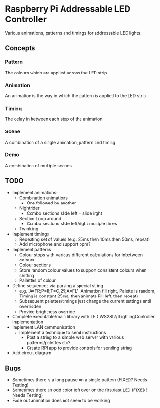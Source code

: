 # Raspberry Pi Addressable LED Controller

Various animations, patterns and timings for addressable LED lights.

## Concepts

### Pattern

The colours which are applied across the LED strip

### Animation

An animation is the way in which the pattern is applied to the LED strip

### Timing

The delay in between each step of the animation

### Scene

A combination of a single animation, pattern and timing.

### Demo

A combination of multiple scenes.

## TODO

- Implement animations:
    - Combination animations
        - One followed by another
    - Nightrider
		- Combo sections slide left + slide irght
    - Section Loop around
		- Combo sections slide left/right multiple times
    - Twinkling
- Implement timings
    - Repeating set of values (e.g. 25ms then 10ms then 50ms, repeat)
    - Add microphone and support bpm?
- Implement patterns
    - Colour stops with various different calculations for inbetween colours
    - Colour sections
	- Store random colour values to support consistent colours when shifting
    - Pallettes of colour
- Define sequences via parsing a special string
	- e.g. 'A=FR;P=R;T=C,25;A=FL' (Animation fill right, Palette is random, Timing is constant 25ms, then animate Fill left, then repeat)
	- Subsequent palettes/timings just change the current settings until overridden
	- Provide brightness override
- Complete executable/main library with LED WS2812/ILightingController implementation
- Implement LAN communication
	- Implement a technique to send instructions
		- Post a string to a simple web server with various patterns/palettes etc?
		- Create RPI app to provide controls for sending string
- Add circuit diagram

## Bugs

- Sometimes there is a long pause on a single pattern (FIXED? Needs Testing)
- Sometimes there an odd color left over on the first/last LED (FIXED? Needs Testing)
- Fade out animation does not seem to be working
